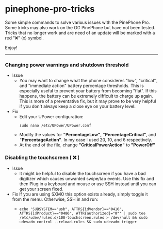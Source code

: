 # pinephone-pro-tricks
Some simple commands to solve various issues with the PinePhone Pro.
Some tricks may also work on the OG PinePhone but have not been tested.
Tricks that no longer work and are need of an update will be marked with a red "❌" (x) symbol.

Enjoy!

---

### Changing power warnings and shutdown threshold
- Issue
  - You may want to change what the phone consideres "low", "critical", and "immediate action" battery percentage thresholds. This is especially useful to prevent your battery from becoming "flat". If this happens, the battery can be extremely difficult to charge up again. This is more of a preventative fix, but it may prove to be very helpful if you don't always keep a close eye on your battery level.
- Fix
  - Edit your UPower configuration:
    ```shell
    sudo nano /etc/UPower/UPower.conf
    ```
  - Modify the values for **"PercentageLow"**, **"PercentageCritical"**, and **"PercentageAction"**. In my case I used 20, 10, and 6 respectively.
  - At the end of the file, change **"CriticalPowerAction"** to **"PowerOff"**

### Disabling the touchscreen ( ❌ )
- Issue
  - It might be helpful to disable the touchscreen if you have a bad digitizer which causes unwanted swipe/tap events. Use this fix and then Plug in a keyboard and mouse or use SSH instead until you can get your screen fixed.
- Fix
    If you are using SXMO this option exists already, simply toggle it from the menu. Otherwise, SSH in and run:
  - ```shell
    echo 'SUBSYSTEM=="usb", ATTRS{idVendor}=="0416", ATTRS{idProduct}=="0486", ATTR{authorized}="0"' | sudo tee /etc/udev/rules.d/100-touchscreen.rules > /dev/null && sudo udevadm control --reload-rules && sudo udevadm trigger
    ```
